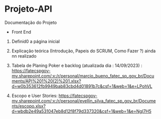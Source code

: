 # Projeto-API
Documentação do Projeto
 - Front  End
1. Definid0 a página inicial
2. Explicação teórica
   (Introdução,
   Papeis do SCRUM,
   Como Fazer ?) ainda nn realizado

3. Tabela de Planing Poker  e backlog  (atualizada dia : 14/09/2023) : https://fatecspgov-my.sharepoint.com/:x:/r/personal/marcio_bueno_fatec_sp_gov_br/Documents/API%201%20(2)%201.xlsx?d=w0b353612fb9949bab83cbd4d01891b7c&csf=1&web=1&e=LPohVL
4. Escopo e  User Stories:  https://fatecspgov-my.sharepoint.com/:x:/r/personal/evellin_silva_fatec_sp_gov_br/Documents/escopo.xlsx?d=wbdb2e49a531047eb8d12f8f79d337320&csf=1&web=1&e=NgI7H5

